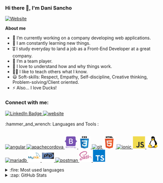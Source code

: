 ### Hi there 👋, I'm Dani Sancho

[![Website](https://img.shields.io/website?label=dani-sancho.github.io&style=for-the-badge&url=https%3A%2F%2Fcodestackr.com)](https://dani-sancho.github.io/)


**About me**

- 🔭 I’m currently working on a company developing web applications.
- 🌱 I am constantly learning new things.
- 🎖️  I study everyday to land a job as a Front-End Developer at a great company.
- 🤝 I’m a team player.
- 🤔 I love to understand how and why things work.
- 👨‍🏫	I like to teach others what I know.
- 😃 Soft-skills: Respect, Empathy, Self-discipline, Creative thinking, Problem-solving/Client oriented.
- ⚡ Also... I love Ducks!

### Connect with me:

<div id="badges">
  <a href="https://www.linkedin.com/in/daniel-sancho-jara/" target="_blank">
    <img src="https://img.shields.io/static/v1?label=&labelColor=505050&message=daniel-sancho-jara&color=68A3F0&style=flat&logo=linkedin&logoColor=%68A3F0" alt="LinkedIn Badge"/>
  </a>
  <a href="https://dani-sancho.github.io/" target="_blank">
    <img src="https://img.shields.io/static/v1?label=&labelColor=505050&message=dani-sancho.github.io&color=68A3F0&style=flat&logo=google-chrome&logoColor=44cc11" alt="website"/>
  </a>
</div>

<br>
:hammer_and_wrench: Languages and Tools :

<br>
<br>
<p align="left"> <a href="https://angular.io" target="_blank" rel="noreferrer"> <img src="https://angular.io/assets/images/logos/angular/angular.svg" alt="angular" width="40" height="40"/> </a> <a href="https://cordova.apache.org/" target="_blank" rel="noreferrer"> <img src="https://www.vectorlogo.zone/logos/apache_cordova/apache_cordova-icon.svg" alt="apachecordova" width="40" height="40"/> </a> <a href="https://getbootstrap.com" target="_blank" rel="noreferrer"> <img src="https://raw.githubusercontent.com/devicons/devicon/master/icons/bootstrap/bootstrap-plain-wordmark.svg" alt="bootstrap" width="40" height="40"/> </a> <a href="https://www.w3schools.com/css/" target="_blank" rel="noreferrer"> <img src="https://raw.githubusercontent.com/devicons/devicon/master/icons/css3/css3-original-wordmark.svg" alt="css3" width="40" height="40"/> </a> <a href="https://git-scm.com/" target="_blank" rel="noreferrer"> <img src="https://www.vectorlogo.zone/logos/git-scm/git-scm-icon.svg" alt="git" width="40" height="40"/> </a> <a href="https://www.w3.org/html/" target="_blank" rel="noreferrer"> <img src="https://raw.githubusercontent.com/devicons/devicon/master/icons/html5/html5-original-wordmark.svg" alt="html5" width="40" height="40"/> </a> <a href="https://ionicframework.com" target="_blank" rel="noreferrer"> <img src="https://upload.wikimedia.org/wikipedia/commons/d/d1/Ionic_Logo.svg" alt="ionic" width="40" height="40"/> </a> <a href="https://developer.mozilla.org/en-US/docs/Web/JavaScript" target="_blank" rel="noreferrer"> <img src="https://raw.githubusercontent.com/devicons/devicon/master/icons/javascript/javascript-original.svg" alt="javascript" width="40" height="40"/> </a> <a href="https://www.linux.org/" target="_blank" rel="noreferrer"> <img src="https://raw.githubusercontent.com/devicons/devicon/master/icons/linux/linux-original.svg" alt="linux" width="40" height="40"/> </a> <a href="https://mariadb.org/" target="_blank" rel="noreferrer"> <img src="https://www.vectorlogo.zone/logos/mariadb/mariadb-icon.svg" alt="mariadb" width="40" height="40"/> </a> <a href="https://www.mysql.com/" target="_blank" rel="noreferrer"> <img src="https://raw.githubusercontent.com/devicons/devicon/master/icons/mysql/mysql-original-wordmark.svg" alt="mysql" width="40" height="40"/> </a> <a href="https://www.php.net" target="_blank" rel="noreferrer"> <img src="https://raw.githubusercontent.com/devicons/devicon/master/icons/php/php-original.svg" alt="php" width="40" height="40"/> </a> <a href="https://postman.com" target="_blank" rel="noreferrer"> <img src="https://www.vectorlogo.zone/logos/getpostman/getpostman-icon.svg" alt="postman" width="40" height="40"/> </a> <a href="https://sass-lang.com" target="_blank" rel="noreferrer"> <img src="https://raw.githubusercontent.com/devicons/devicon/master/icons/sass/sass-original.svg" alt="sass" width="40" height="40"/> </a> <a href="https://www.typescriptlang.org/" target="_blank" rel="noreferrer"> <img src="https://raw.githubusercontent.com/devicons/devicon/master/icons/typescript/typescript-original.svg" alt="typescript" width="40" height="40"/> </a> </p>


<details>
  <summary>:fire: Most used languages</summary>

  <img alt="dani sancho Github Languages" src="https://github-readme-stats.vercel.app/api/top-langs/?username=dani-sancho&theme=buefy&layout=compact" />

</details>

<details>
  <summary>:zap: GitHub Stats</summary>

  <img alt="dani sancho Github Stats" src="https://github-readme-stats.vercel.app/api?username=dani-sancho&show_icons=true&hide_border=true" />

</details>

[website]: https://dani-sancho.github.io/
[linkedin]: https://www.linkedin.com/in/daniel-sancho-jara/
